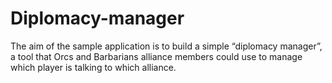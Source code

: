 Diplomacy-manager
=================

The aim of the sample application is to build a simple “diplomacy manager”, a tool that
Orcs and Barbarians alliance members could use to manage which player is talking to
which alliance.